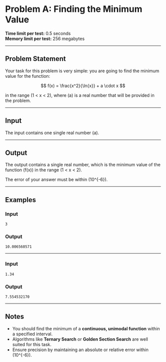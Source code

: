 
# Problem A: Finding the Minimum Value

**Time limit per test:** 0.5 seconds  
**Memory limit per test:** 256 megabytes

---

## Problem Statement

Your task for this problem is very simple: you are going to find the minimum value for the function:

$$
f(x) = \frac{x^2}{\ln{x}} + a \cdot x
$$

in the range \(1 < x < 2\), where \(a\) is a real number that will be provided in the problem.

---

## Input

The input contains one single real number \(a\).

---

## Output

The output contains a single real number, which is the minimum value of the function \(f(x)\) in the range \(1 < x < 2\).

The error of your answer must be within \(10^{-6}\).

---

## Examples

### Input
```
3
```

### Output
```
10.006560571
```

---

### Input
```
1.34
```

### Output
```
7.554532170
```

---

## Notes

- You should find the minimum of a **continuous, unimodal function** within a specified interval.
- Algorithms like **Ternary Search** or **Golden Section Search** are well suited for this task.
- Ensure precision by maintaining an absolute or relative error within \(10^{-6}\).
